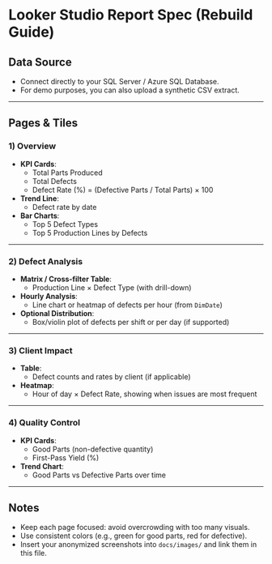 # Looker Studio Report Spec (Rebuild Guide)

## Data Source
- Connect directly to your SQL Server / Azure SQL Database.  
- For demo purposes, you can also upload a synthetic CSV extract.

---

## Pages & Tiles

### 1) **Overview**
- **KPI Cards**:
  - Total Parts Produced
  - Total Defects
  - Defect Rate (%) = (Defective Parts / Total Parts) × 100
- **Trend Line**:
  - Defect rate by date
- **Bar Charts**:
  - Top 5 Defect Types
  - Top 5 Production Lines by Defects

---

### 2) **Defect Analysis**
- **Matrix / Cross-filter Table**:
  - Production Line × Defect Type (with drill-down)
- **Hourly Analysis**:
  - Line chart or heatmap of defects per hour (from `DimDate`)
- **Optional Distribution**:
  - Box/violin plot of defects per shift or per day (if supported)

---

### 3) **Client Impact**
- **Table**:
  - Defect counts and rates by client (if applicable)
- **Heatmap**:
  - Hour of day × Defect Rate, showing when issues are most frequent

---

### 4) **Quality Control**
- **KPI Cards**:
  - Good Parts (non-defective quantity)
  - First-Pass Yield (%)
- **Trend Chart**:
  - Good Parts vs Defective Parts over time

---

## Notes
- Keep each page focused: avoid overcrowding with too many visuals.  
- Use consistent colors (e.g., green for good parts, red for defective).  
- Insert your anonymized screenshots into `docs/images/` and link them in this file.  
